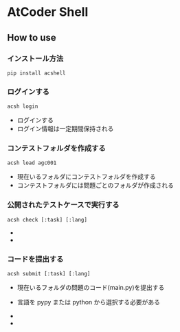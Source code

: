 # AtCoder Shell

## How to use

### インストール方法

```shell
pip install acshell
```

### ログインする

```shell
acsh login
```

- ログインする
- ログイン情報は一定期間保持される

### コンテストフォルダを作成する

```shell
acsh load agc001
```

- 現在いるフォルダにコンテストフォルダを作成する
- コンテストフォルダには問題ごとのフォルダが作成される

### 公開されたテストケースで実行する

```shell
acsh check [:task] [:lang]
```

- [task]: (必須)問題の記号（A、Bなど）を指定
- [lang]: (任意)実行言語を指定

### コードを提出する

```shell
acsh submit [:task] [:lang]
```

- 現在いるフォルダの問題のコード(main.py)を提出する
- 言語を pypy または python から選択する必要がある

- [task]: (必須)問題の記号（A、Bなど）を指定
- [lang]: (必須)実行言語を指定
